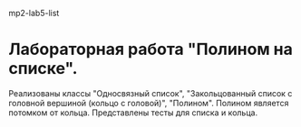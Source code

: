 mp2-lab5-list

# Лабораторная работа "Полином на списке".
Реализованы классы "Односвязный список", "Закольцованный список с головной вершиной (кольцо с головой)", "Полином".
Полином является потомком от кольца.
Представлены тесты для списка и кольца.
